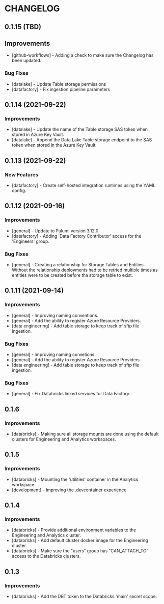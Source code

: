 # CHANGELOG

## 0.1.15 (TBD)

## Improvements

- [github-workflows] - Adding a check to make sure the Changelog has been updated.

### Bug Fixes

- [datalake] - Update Table storage permissions
- [datafactory] - Fix ingestion pipeline parameters

## 0.1.14 (2021-09-22)

### Improvements

- [datalake] - Update the name of the Table storage SAS token when stored in Azure Key Vault.
- [datalake] - Append the Data Lake Table storage endpoint to the SAS token when stored in the Azure Key Vault.

## 0.1.13 (2021-09-22)

### New Features

- [datafactory] - Create self-hosted integration runtimes using the YAML config.

## 0.1.12 (2021-09-16)

### Improvements

- [general] - Update to Pulumi version 3.12.0
- [datafactory] - Adding 'Data Factory Contributor' access for the 'Engineers' group.

### Bug Fixes

- [general] - Creating a relationship for Storage Tables and Entities. Without the relationship deployments had to be retried multiple times as entities were to be created before tha storage table to exist.

## 0.1.11 (2021-09-14)

### Improvements

- [general] - Improving naming conventions.
- [general] - Add the ability to register Azure Resource Providers.
- [data engineering] - Add table storage to keep track of sftp file ingestion.

### Bug Fixes

- [general] - Improving naming convetions.
- [general] - Add the ability to register Azure Resource Providers.
- [data engineering] - Add table storage to keep track of sftp file ingestion.

### Bug Fixes

- [general] - Fix Databricks linked services for Data Factory.

## 0.1.6

### Improvements

- [databricks] - Making sure all storage mounts are done using the default clusters for Engineering and Analytics workspaces.

## 0.1.5

### Improvements

- [databricks] - Mounting the 'utilities' container in the Analytics workspace.
- [development] - Improving the .devcontainer experience

## 0.1.4

### Improvements

- [databricks] - Provide additional environment variables to the Engineering and Analytics cluster.
- [databricks] - Add default cluster docker image for the Engineering cluster.
- [databricks] - Make sure the "users" group has "CAN_ATTACH_TO" access to the Databricks clusters.

## 0.1.3

### Improvements

- [databricks] - Add the DBT token to the Databricks 'main' secret scope.
